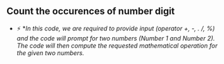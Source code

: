 ## Count the occurences of number digit

- ⚡ **In this code, we are required to provide input (operator +, -, *. /, %) and the code will prompt for two numbers (Number 1 and Number 2). The code will then compute the requested mathematical operation for the given two numbers.**
